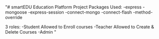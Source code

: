 "# smartEDU Education Platform Project
Packages Used:
  -express
  -mongoose
  -express-session
  -connect-mongo
  -connect-flash
  -method-override  


3 roles: 
  -Student
    Allowed to Enroll courses
  -Teacher
    Allowed to Create & Delete Courses
  -Admin
"
